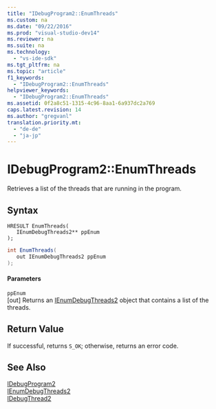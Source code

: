 ```yaml
---
title: "IDebugProgram2::EnumThreads"
ms.custom: na
ms.date: "09/22/2016"
ms.prod: "visual-studio-dev14"
ms.reviewer: na
ms.suite: na
ms.technology: 
  - "vs-ide-sdk"
ms.tgt_pltfrm: na
ms.topic: "article"
f1_keywords: 
  - "IDebugProgram2::EnumThreads"
helpviewer_keywords: 
  - "IDebugProgram2::EnumThreads"
ms.assetid: 0f2a8c51-1315-4c96-8aa1-6a937dc2a769
caps.latest.revision: 14
ms.author: "gregvanl"
translation.priority.mt: 
  - "de-de"
  - "ja-jp"
---
```

# IDebugProgram2::EnumThreads
Retrieves a list of the threads that are running in the program.  
  
## Syntax  
  
```cpp#  
HRESULT EnumThreads(   
   IEnumDebugThreads2** ppEnum  
);  
```  
  
```c#  
int EnumThreads(   
   out IEnumDebugThreads2 ppEnum  
);  
```  
  
#### Parameters  
 `ppEnum`  
 [out] Returns an [IEnumDebugThreads2](../vs140/ienumdebugthreads2.md) object that contains a list of the threads.  
  
## Return Value  
 If successful, returns `S_OK`; otherwise, returns an error code.  
  
## See Also  
 [IDebugProgram2](../vs140/idebugprogram2.md)   
 [IEnumDebugThreads2](../vs140/ienumdebugthreads2.md)   
 [IDebugThread2](../vs140/idebugthread2.md)